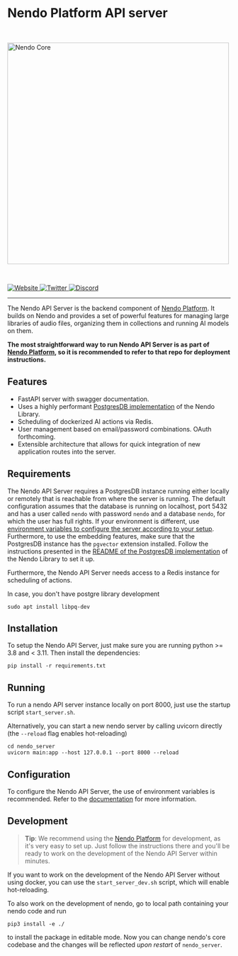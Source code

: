 # Nendo Platform API server

<br>
<p align="left">
    <img src="https://okio.ai/docs/assets/nendo_logo.png" width="500" alt="Nendo Core">
</p>
<br>

<p align="left">
<a href="https://okio.ai" target="_blank">
    <img src="https://img.shields.io/website/https/okio.ai" alt="Website">
</a>
<a href="https://twitter.com/okio_ai" target="_blank">
    <img src="https://img.shields.io/twitter/url/https/twitter.com/okio_ai.svg?style=social&label=Follow%20%40okio_ai" alt="Twitter">
</a>
<a href="https://discord.gg/gaZMZKzScj" target="_blank">
    <img src="https://dcbadge.vercel.app/api/server/XpkUsjwXTp?compact=true&style=flat" alt="Discord">
</a>
</p>

---

The Nendo API Server is the backend component of [Nendo Platform](https://github.com/okio-ai/nendo-platform). It builds on Nendo and provides a set of powerful features for managing large libraries of audio files, organizing them in collections and running AI models on them.

**The most straightforward way to run Nendo API Server is as part of [Nendo Platform](https://github.com/okio-ai/nendo-platform), so it is recommended to refer to that repo for deployment instructions.**

## Features

- FastAPI server with swagger documentation.
- Uses a highly performant [PostgresDB implementation](https://github.com/okio-ai/nendo_plugin_library_postgres) of the Nendo Library.
- Scheduling of dockerized AI actions via Redis.
- User management based on email/password combinations. OAuth forthcoming.
- Extensible architecture that allows for quick integration of new application routes into the server.

## Requirements

The Nendo API Server requires a PostgresDB instance running either locally or remotely that is reachable from where the server is running. The default configuration assumes that the database is running on localhost, port 5432 and has a user called `nendo` with password `nendo` and a database `nendo`, for which the user has full rights. If your environment is different, use [environment variables to configure the server according to your setup](#configuration). Furthermore, to use the embedding features, make sure that the PostgresDB instance has the `pgvector` extension installed. Follow the instructions presented in the [README of the PostgresDB implementation](https://github.com/okio-ai/nendo_plugin_library_postgres#requirements) of the Nendo Library to set it up.

Furthermore, the Nendo API Server needs access to a Redis instance for scheduling of actions.

In case, you don't have postgre library development

```
sudo apt install libpq-dev
```

## Installation

To setup the Nendo API Server, just make sure you are running python >= 3.8 and < 3.11. Then install the dependencies:

```
pip install -r requirements.txt
```

## Running

To run a nendo API server instance locally on port 8000, just use the startup script `start_server.sh`.

Alternatively, you can start a new nendo server by calling uvicorn directly (the `--reload` flag enables hot-reloading)

```
cd nendo_server
uvicorn main:app --host 127.0.0.1 --port 8000 --reload
```

## Configuration

To configure the Nendo API Server, the use of environment variables is recommended. Refer to the [documentation](https://okio.ai/docs/platform/server/config/) for more information.

## Development

> **Tip**: We recommend using the [Nendo Platform](https://github.com/okio-ai/nendo-platform#development) for development, as it's very easy to set up. Just follow the instructions there and you'll be ready to work on the development of the Nendo API Server within minutes.

If you want to work on the development of the Nendo API Server without using docker, you can use the `start_server_dev.sh` script, which will enable hot-reloading.

To also work on the development of nendo, go to local path containing your nendo code and run

```
pip3 install -e ./
```

to install the package in editable mode. Now you can change nendo's core codebase and the changes will be reflected _upon restart_ of `nendo_server`.
